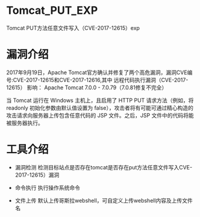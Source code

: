 # Tomcat_PUT_EXP
Tomcat PUT方法任意文件写入（CVE-2017-12615）exp

# 漏洞介绍
  2017年9月19日，Apache Tomcat官方确认并修复了两个高危漏洞，漏洞CVE编号:CVE-2017-12615和CVE-2017-12616,其中 远程代码执行漏洞（CVE-2017-12615）    影响： Apache Tomcat 7.0.0 - 7.0.79（7.0.81修复不完全）

  当 Tomcat 运行在 Windows 主机上，且启用了 HTTP PUT 请求方法（例如，将 readonly 初始化参数由默认值设置为 false），攻击者将有可能可通过精心构造的攻击请求向服务器上传包含任意代码的 JSP 文件。之后，JSP 文件中的代码将能被服务器执行。
 # 
# 工具介绍
- 漏洞检测
  检测目标站点是否存在tomcat是否存在put方法任意文件写入CVE-2017-12615）漏洞
  
- 命令执行
  执行操作系统命令
  
- 文件上传
  默认上传哥斯拉webshell，可自定义上传webshell内容及上传文件名


